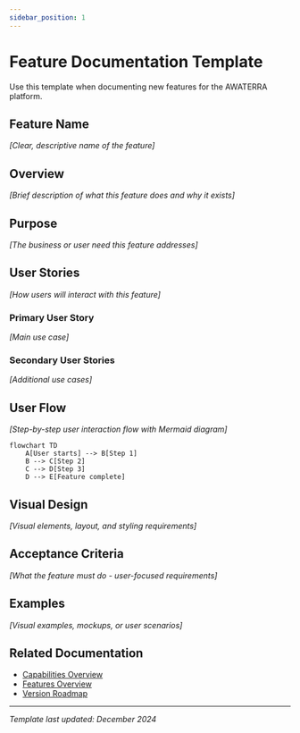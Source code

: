 ```yaml
---
sidebar_position: 1
---
```


# Feature Documentation Template

Use this template when documenting new features for the AWATERRA platform.

## Feature Name
*[Clear, descriptive name of the feature]*

## Overview
*[Brief description of what this feature does and why it exists]*

## Purpose
*[The business or user need this feature addresses]*

## User Stories
*[How users will interact with this feature]*

### Primary User Story
*[Main use case]*

### Secondary User Stories
*[Additional use cases]*

## User Flow
*[Step-by-step user interaction flow with Mermaid diagram]*

```mermaid
flowchart TD
    A[User starts] --> B[Step 1]
    B --> C[Step 2]
    C --> D[Step 3]
    D --> E[Feature complete]
```

## Visual Design
*[Visual elements, layout, and styling requirements]*

## Acceptance Criteria
*[What the feature must do - user-focused requirements]*

## Examples
*[Visual examples, mockups, or user scenarios]*

## Related Documentation

- [Capabilities Overview](/docs/capabilities/intro)
- [Features Overview](/docs/features/intro)
- [Version Roadmap](/docs/versions/intro)

---

*Template last updated: December 2024*
